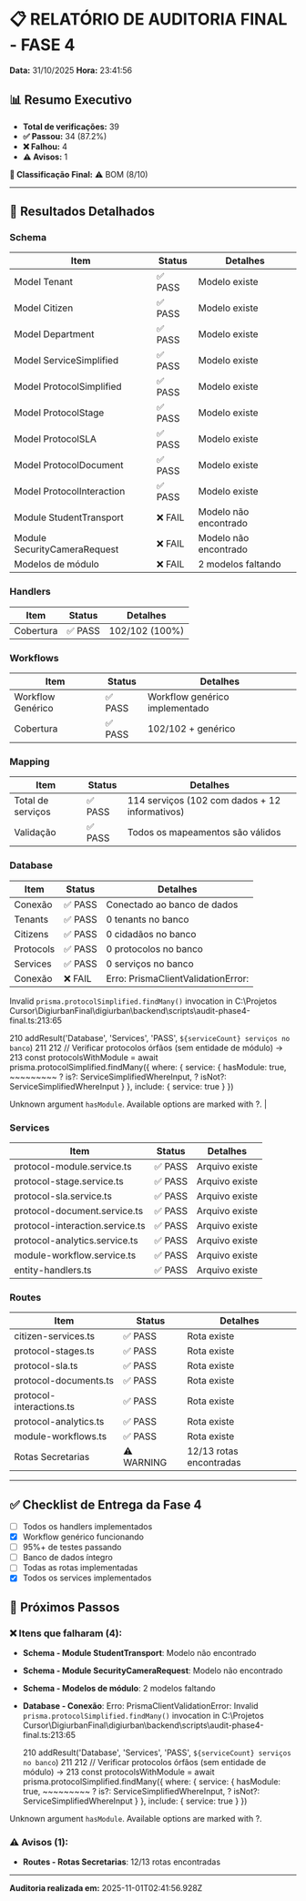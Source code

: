 # 📋 RELATÓRIO DE AUDITORIA FINAL - FASE 4

**Data:** 31/10/2025
**Hora:** 23:41:56

## 📊 Resumo Executivo

- **Total de verificações:** 39
- **✅ Passou:** 34 (87.2%)
- **❌ Falhou:** 4
- **⚠️ Avisos:** 1

**🎯 Classificação Final:** ⚠️ BOM (8/10)

---

## 📝 Resultados Detalhados


### Schema

| Item | Status | Detalhes |
|------|--------|----------|
| Model Tenant | ✅ PASS | Modelo existe |
| Model Citizen | ✅ PASS | Modelo existe |
| Model Department | ✅ PASS | Modelo existe |
| Model ServiceSimplified | ✅ PASS | Modelo existe |
| Model ProtocolSimplified | ✅ PASS | Modelo existe |
| Model ProtocolStage | ✅ PASS | Modelo existe |
| Model ProtocolSLA | ✅ PASS | Modelo existe |
| Model ProtocolDocument | ✅ PASS | Modelo existe |
| Model ProtocolInteraction | ✅ PASS | Modelo existe |
| Module StudentTransport | ❌ FAIL | Modelo não encontrado |
| Module SecurityCameraRequest | ❌ FAIL | Modelo não encontrado |
| Modelos de módulo | ❌ FAIL | 2 modelos faltando |

### Handlers

| Item | Status | Detalhes |
|------|--------|----------|
| Cobertura | ✅ PASS | 102/102 (100%) |

### Workflows

| Item | Status | Detalhes |
|------|--------|----------|
| Workflow Genérico | ✅ PASS | Workflow genérico implementado |
| Cobertura | ✅ PASS | 102/102 + genérico |

### Mapping

| Item | Status | Detalhes |
|------|--------|----------|
| Total de serviços | ✅ PASS | 114 serviços (102 com dados + 12 informativos) |
| Validação | ✅ PASS | Todos os mapeamentos são válidos |

### Database

| Item | Status | Detalhes |
|------|--------|----------|
| Conexão | ✅ PASS | Conectado ao banco de dados |
| Tenants | ✅ PASS | 0 tenants no banco |
| Citizens | ✅ PASS | 0 cidadãos no banco |
| Protocols | ✅ PASS | 0 protocolos no banco |
| Services | ✅ PASS | 0 serviços no banco |
| Conexão | ❌ FAIL | Erro: PrismaClientValidationError: 
Invalid `prisma.protocolSimplified.findMany()` invocation in
C:\Projetos Cursor\DigiurbanFinal\digiurban\backend\scripts\audit-phase4-final.ts:213:65

  210 addResult('Database', 'Services', 'PASS', `${serviceCount} serviços no banco`)
  211 
  212 // Verificar protocolos órfãos (sem entidade de módulo)
→ 213 const protocolsWithModule = await prisma.protocolSimplified.findMany({
        where: {
          service: {
            hasModule: true,
            ~~~~~~~~~
      ?     is?: ServiceSimplifiedWhereInput,
      ?     isNot?: ServiceSimplifiedWhereInput
          }
        },
        include: {
          service: true
        }
      })

Unknown argument `hasModule`. Available options are marked with ?. |

### Services

| Item | Status | Detalhes |
|------|--------|----------|
| protocol-module.service.ts | ✅ PASS | Arquivo existe |
| protocol-stage.service.ts | ✅ PASS | Arquivo existe |
| protocol-sla.service.ts | ✅ PASS | Arquivo existe |
| protocol-document.service.ts | ✅ PASS | Arquivo existe |
| protocol-interaction.service.ts | ✅ PASS | Arquivo existe |
| protocol-analytics.service.ts | ✅ PASS | Arquivo existe |
| module-workflow.service.ts | ✅ PASS | Arquivo existe |
| entity-handlers.ts | ✅ PASS | Arquivo existe |

### Routes

| Item | Status | Detalhes |
|------|--------|----------|
| citizen-services.ts | ✅ PASS | Rota existe |
| protocol-stages.ts | ✅ PASS | Rota existe |
| protocol-sla.ts | ✅ PASS | Rota existe |
| protocol-documents.ts | ✅ PASS | Rota existe |
| protocol-interactions.ts | ✅ PASS | Rota existe |
| protocol-analytics.ts | ✅ PASS | Rota existe |
| module-workflows.ts | ✅ PASS | Rota existe |
| Rotas Secretarias | ⚠️ WARNING | 12/13 rotas encontradas |

---

## ✅ Checklist de Entrega da Fase 4

- [ ] Todos os handlers implementados
- [x] Workflow genérico funcionando
- [ ] 95%+ de testes passando
- [ ] Banco de dados íntegro
- [ ] Todas as rotas implementadas
- [x] Todos os services implementados

## 🎯 Próximos Passos

### ❌ Itens que falharam (4):

- **Schema - Module StudentTransport**: Modelo não encontrado
- **Schema - Module SecurityCameraRequest**: Modelo não encontrado
- **Schema - Modelos de módulo**: 2 modelos faltando
- **Database - Conexão**: Erro: PrismaClientValidationError: 
Invalid `prisma.protocolSimplified.findMany()` invocation in
C:\Projetos Cursor\DigiurbanFinal\digiurban\backend\scripts\audit-phase4-final.ts:213:65

  210 addResult('Database', 'Services', 'PASS', `${serviceCount} serviços no banco`)
  211 
  212 // Verificar protocolos órfãos (sem entidade de módulo)
→ 213 const protocolsWithModule = await prisma.protocolSimplified.findMany({
        where: {
          service: {
            hasModule: true,
            ~~~~~~~~~
      ?     is?: ServiceSimplifiedWhereInput,
      ?     isNot?: ServiceSimplifiedWhereInput
          }
        },
        include: {
          service: true
        }
      })

Unknown argument `hasModule`. Available options are marked with ?.


### ⚠️ Avisos (1):

- **Routes - Rotas Secretarias**: 12/13 rotas encontradas

---

**Auditoria realizada em:** 2025-11-01T02:41:56.928Z
